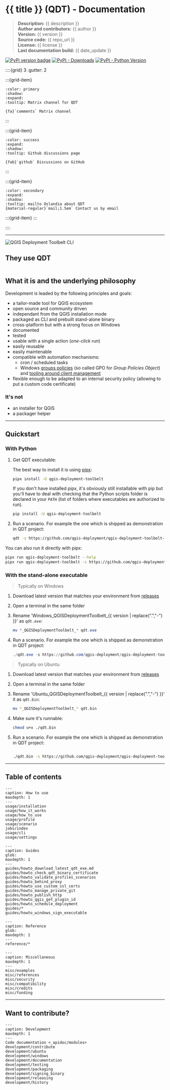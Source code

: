 # {{ title }} (QDT) - Documentation

> **Description:** {{ description }}  
> **Author and contributors:** {{ author }}  
> **Version:** {{ version }}  
> **Source code:** {{ repo_url }}  
> **License:** {{ license }}  
> **Last documentation build:** {{ date_update }}

[![PyPi version badge](https://badgen.net/pypi/v/qgis-deployment-toolbelt)](https://pypi.org/project/qgis-deployment-toolbelt/)
[![PyPI - Downloads](https://img.shields.io/pypi/dm/qgis-deployment-toolbelt)](https://pypi.org/project/qgis-deployment-toolbelt/)
[![PyPI - Python Version](https://img.shields.io/pypi/pyversions/qgis-deployment-toolbelt)](https://pypi.org/project/qgis-deployment-toolbelt/)

<!-- markdownlint-disable MD034 -->

::::{grid} 3
:gutter: 2

:::{grid-item}

```{button-link} https://matrix.to/#/#qdt:matrix.org/
:color: primary
:shadow:
:expand:
:tooltip: Matrix channel for QDT

{fa}`comments` Matrix channel
```

:::

:::{grid-item}

```{button-link} https://github.com/qgis-deployment/qgis-deployment-toolbelt-cli/discussions/categories/q-a
:color: success
:expand:
:shadow:
:tooltip: Github discussions page

{fab}`github` Discussions on GitHub
```

:::

:::{grid-item}

```{button-link} mailto:qgis+qdt@oslandia.com
:color: secondary
:expand:
:shadow:
:tooltip: mailto Oslandia about QDT
{material-regular}`mail;1.5em` Contact us by email
```

:::{grid-item}
:::

::::
<!-- markdownlint-enable MD034 -->

----

![QGIS Deployment Toolbelt CLI](./static/qgis-deployment-toolbelt_cli_help.png)

## They use QDT

```{include} misc/_references_carousel.md
```

## What it is and the underlying philosophy

Development is leaded by the following principles and goals:

- a tailor-made tool for QGIS ecosystem
- open source and community driven
- independant from the QGIS installation mode
- packaged as CLI and prebuilt stand-alone binary
- cross-platform but with a strong focus on Windows
- documented
- tested
- usable with a single action (*one-click run*)
- easily reusable
- easily maintenable
- compatible with automation mechanisms:
    - cron / scheduled tasks
    - Windows [groups policies](https://en.wikipedia.org/wiki/Group_Policy) (so called GPO for *Group Policies Object*) and [tooling around client management](https://learn.microsoft.com/en-us/windows/client-management/)
- flexible enough to be adapted to an internal security policy (allowing to put a custom code certificate)

### It's not

- an installer for QGIS
- a packager helper

----

## Quickstart

### With Python

1. Get QDT executable:

    The best way to install it is using [pipx](https://pipx.pypa.io/stable/):

    ```sh
    pipx install -U qgis-deployment-toolbelt
    ```

    If you don't have installed pipx, it's obviously still installable with pip but you'll have to deal with checking that the Python scripts folder is declared in your `PATH` (list of folders where executables are authorized to run).

    ```sh
    pip install -U qgis-deployment-toolbelt
    ```

1. Run a scenario. For example the one which is shipped as demonstration in QDT project:

    ```sh
    qdt -s https://github.com/qgis-deployment/qgis-deployment-toolbelt-cli/raw/main/examples/scenarios/demo-scenario.qdt.yml
    ```

You can also run it directly with pipx:

```sh
pipx run qgis-deployment-toolbelt --help
pipx run qgis-deployment-toolbelt -s https://github.com/qgis-deployment/qgis-deployment-toolbelt-cli/raw/main/examples/scenarios/demo-scenario.qdt.yml
```

### With the stand-alone executable

> Typically on Windows

1. Download latest version that matches your environment from [releases](https://github.com/qgis-deployment/qgis-deployment-toolbelt-cli/releases/latest)
1. Open a terminal in the same folder
1. Rename 'Windows_QGISDeploymentToolbelt_{{ version | replace(".","-")  }}' as `qdt.exe`:

    ```powershell
    mv *_QGISDeploymentToolbelt_* qdt.exe
    ```

1. Run a scenario. For example the one which is shipped as demonstration in QDT project:

    ```powershell
    ./qdt.exe -s https://github.com/qgis-deployment/qgis-deployment-toolbelt-cli/raw/main/examples/scenarios/demo-scenario.qdt.yml
    ```

> Typically on Ubuntu

1. Download latest version that matches your environment from [releases](https://github.com/qgis-deployment/qgis-deployment-toolbelt-cli/releases/latest)
1. Open a terminal in the same folder
1. Rename 'Ubuntu_QGISDeploymentToolbelt_{{ version | replace(".","-")  }}' it as `qdt.bin`:

    ```sh
    mv *_QGISDeploymentToolbelt_* qdt.bin
    ```

1. Make sure it's runnable:

    ```sh
    chmod u+x ./qdt.bin
    ```

1. Run a scenario. For example the one which is shipped as demonstration in QDT project:

    ```sh

    ./qdt.bin -s https://github.com/qgis-deployment/qgis-deployment-toolbelt-cli/raw/main/examples/scenarios/demo-scenario.qdt.yml
    ```

----

## Table of contents

```{toctree}
---
caption: How to use
maxdepth: 1
---
usage/installation
usage/how_it_works
usage/how_to_use
usage/profile
usage/scenario
jobs/index
usage/cli
usage/settings
```

```{toctree}
---
caption: Guides
glob:
maxdepth: 1
---
guides/howto_download_latest_qdt_exe.md
guides/howto_check_qdt_binary_certificate
guides/howto_validate_profiles_scenarios
guides/howto_behind_proxy
guides/howto_use_custom_ssl_certs
guides/howto_manage_private_git
guides/howto_publish_http
guides/howto_qgis_get_plugin_id
guides/howto_schedule_deployment
guides/*
guides/howto_windows_sign_executable
```

```{toctree}
---
caption: Reference
glob:
maxdepth: 1
---
reference/*
```

```{toctree}
---
caption: Miscellaneous
maxdepth: 1
---
misc/examples
misc/references
misc/security
misc/compatibility
misc/credits
misc/funding
```

----

## Want to contribute?

```{toctree}
---
caption: Development
maxdepth: 1
---
Code documentation <_apidoc/modules>
development/contribute
development/ubuntu
development/windows
development/documentation
development/testing
development/packaging
development/signing_binary
development/releasing
development/history
```
